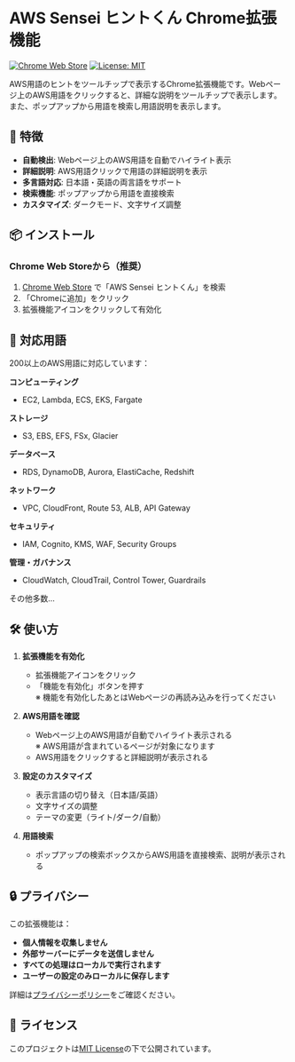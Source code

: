 # AWS Sensei ヒントくん Chrome拡張機能

[![Chrome Web Store](https://img.shields.io/badge/Chrome%20Web%20Store-Available-brightgreen)](https://chrome.google.com/webstore)
[![License: MIT](https://img.shields.io/badge/License-MIT-yellow.svg)](https://opensource.org/licenses/MIT)

AWS用語のヒントをツールチップで表示するChrome拡張機能です。Webページ上のAWS用語をクリックすると、詳細な説明をツールチップで表示します。
また、ポップアップから用語を検索し用語説明を表示します。

## 🚀 特徴

- **自動検出**: Webページ上のAWS用語を自動でハイライト表示
- **詳細説明**: AWS用語クリックで用語の詳細説明を表示
- **多言語対応**: 日本語・英語の両言語をサポート
- **検索機能**: ポップアップから用語を直接検索
- **カスタマイズ**: ダークモード、文字サイズ調整

## 📦 インストール

### Chrome Web Storeから（推奨）
1. [Chrome Web Store](https://chrome.google.com/webstore) で「AWS Sensei ヒントくん」を検索
2. 「Chromeに追加」をクリック
3. 拡張機能アイコンをクリックして有効化

## 🎯 対応用語

200以上のAWS用語に対応しています：

**コンピューティング**
- EC2, Lambda, ECS, EKS, Fargate

**ストレージ**
- S3, EBS, EFS, FSx, Glacier

**データベース**
- RDS, DynamoDB, Aurora, ElastiCache, Redshift

**ネットワーク**
- VPC, CloudFront, Route 53, ALB, API Gateway

**セキュリティ**
- IAM, Cognito, KMS, WAF, Security Groups

**管理・ガバナンス**
- CloudWatch, CloudTrail, Control Tower, Guardrails

その他多数...

## 🛠️ 使い方

1. **拡張機能を有効化**
   - 拡張機能アイコンをクリック
   - 「機能を有効化」ボタンを押す  
   ※ 機能を有効化したあとはWebページの再読み込みを行ってください

2. **AWS用語を確認**
   - Webページ上のAWS用語が自動でハイライト表示される  
   ※ AWS用語が含まれているページが対象になります
   - AWS用語をクリックすると詳細説明が表示される

3. **設定のカスタマイズ**
   - 表示言語の切り替え（日本語/英語）
   - 文字サイズの調整
   - テーマの変更（ライト/ダーク/自動）

4. **用語検索**
   - ポップアップの検索ボックスからAWS用語を直接検索、説明が表示される

## 🔒 プライバシー

この拡張機能は：
- **個人情報を収集しません**
- **外部サーバーにデータを送信しません**
- **すべての処理はローカルで実行されます**
- **ユーザーの設定のみローカルに保存します**

詳細は[プライバシーポリシー](PRIVACY_POLICY.md)をご確認ください。


## 📄 ライセンス

このプロジェクトは[MIT License](LICENSE)の下で公開されています。
